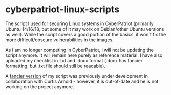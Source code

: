 # cyberpatriot-linux-scripts
The script I used for securing Linux systems in CyberPatriot (primarily Ubuntu 14/16/18, but some of it may work on Debian/other Ubuntu versions as well). While the script covers a good portion of the basics, it won't fix the more difficult/obscure vulnerabilities in the images.

As I am no longer competing in CyberPatriot, I will not be updating the script anymore. It will remain here purely as reference material. I have also uploaded my checklist in .txt and .docx format (.docx has fancier formatting, but .txt file should still be readable).

A [fancier version](https://github.com/Shri3kinband1t/linuxlockdown/blob/main/Ubuntu-locker.sh) of my script was previously under development in collaboration with Curtis Arnold - however, it is out-of-date and he is not working on the project anymore.
